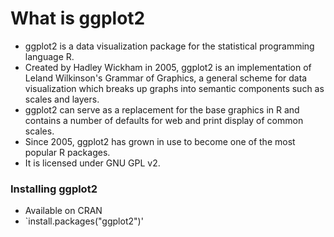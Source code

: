 What is ggplot2
===========================

- ggplot2 is a data visualization package for the statistical programming language R. 
- Created by Hadley Wickham in 2005, ggplot2 is an implementation of Leland Wilkinson's Grammar of Graphics, a general 
 scheme for data visualization which breaks up graphs into semantic components such as scales and layers. 
- ggplot2 can serve as a replacement for the base graphics in R and contains a number of defaults for web and print 
display of common scales. 
- Since 2005, ggplot2 has grown in use to become one of the most popular R packages.
- It is licensed under GNU GPL v2.

### Installing ggplot2

- Available on CRAN
- `install.packages("ggplot2")'
